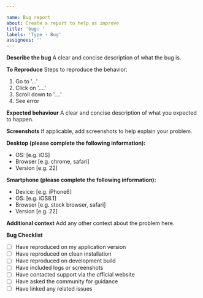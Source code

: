 ```yaml
---

name: Bug report
about: Create a report to help us improve
title: 'bug: '
labels: 'Type - Bug'
assignees: ''
---
```


**Describe the bug**
A clear and concise description of what the bug is.

**To Reproduce**
Steps to reproduce the behavior:

1. Go to '...'
2. Click on '....'
3. Scroll down to '....'
4. See error

**Expected behaviour**
A clear and concise description of what you expected to happen.

**Screenshots**
If applicable, add screenshots to help explain your problem.

**Desktop (please complete the following information):**

- OS: [e.g. iOS]
- Browser [e.g. chrome, safari]
- Version [e.g. 22]

**Smartphone (please complete the following information):**

- Device: [e.g. iPhone6]
- OS: [e.g. iOS8.1]
- Browser [e.g. stock browser, safari]
- Version [e.g. 22]

**Additional context**
Add any other context about the problem here.

**Bug Checklist**

- [ ] Have reproduced on my application version
- [ ] Have reproduced on clean installation
- [ ] Have reproduced on development build
- [ ] Have included logs or screenshots
- [ ] Have contacted support via the official website
- [ ] Have asked the community for guidance
- [ ] Have linked any related issues
